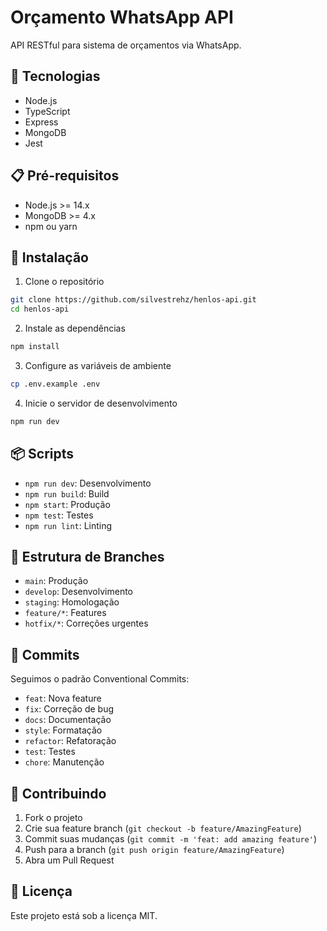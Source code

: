# Orçamento WhatsApp API

API RESTful para sistema de orçamentos via WhatsApp.

## 🚀 Tecnologias

- Node.js
- TypeScript
- Express
- MongoDB
- Jest

## 📋 Pré-requisitos

- Node.js >= 14.x
- MongoDB >= 4.x
- npm ou yarn

## 🔧 Instalação

1. Clone o repositório

```bash
git clone https://github.com/silvestrehz/henlos-api.git
cd henlos-api
```

2. Instale as dependências

```bash
npm install
```

3. Configure as variáveis de ambiente

```bash
cp .env.example .env
```

4. Inicie o servidor de desenvolvimento

```bash
npm run dev
```

## 📦 Scripts

- `npm run dev`: Desenvolvimento
- `npm run build`: Build
- `npm start`: Produção
- `npm test`: Testes
- `npm run lint`: Linting

## 🌲 Estrutura de Branches

- `main`: Produção
- `develop`: Desenvolvimento
- `staging`: Homologação
- `feature/*`: Features
- `hotfix/*`: Correções urgentes

## 📝 Commits

Seguimos o padrão Conventional Commits:

- `feat`: Nova feature
- `fix`: Correção de bug
- `docs`: Documentação
- `style`: Formatação
- `refactor`: Refatoração
- `test`: Testes
- `chore`: Manutenção

## 🤝 Contribuindo

1. Fork o projeto
2. Crie sua feature branch (`git checkout -b feature/AmazingFeature`)
3. Commit suas mudanças (`git commit -m 'feat: add amazing feature'`)
4. Push para a branch (`git push origin feature/AmazingFeature`)
5. Abra um Pull Request

## 📄 Licença

Este projeto está sob a licença MIT.
